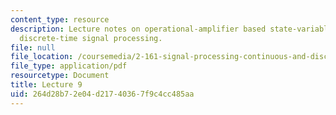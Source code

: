 ```yaml
---
content_type: resource
description: Lecture notes on operational-amplifier based state-variable filters and
  discrete-time signal processing.
file: null
file_location: /coursemedia/2-161-signal-processing-continuous-and-discrete-fall-2008/264d28b72e04d21740367f9c4cc485aa_lecture_09.pdf
file_type: application/pdf
resourcetype: Document
title: Lecture 9
uid: 264d28b7-2e04-d217-4036-7f9c4cc485aa
---
```


